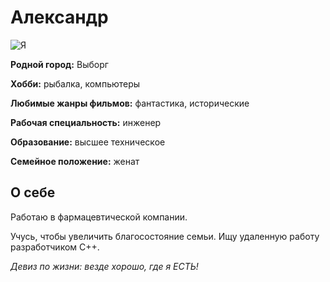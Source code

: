 # Александр
![Я](Я.JPG)

**Родной город:** Выборг

**Хобби:** рыбалка, компьютеры

**Любимые жанры фильмов:** фантастика, исторические

**Рабочая специальность:** инженер

**Образование:** высшее техническое 

**Семейное положение:** женат

## О себе

Работаю в фармацевтической компании.

Учусь, чтобы увеличить благосостояние семьи. Ищу удаленную работу разработчиком С++.

*Девиз по жизни: везде хорошо, где я ЕСТЬ!* 
